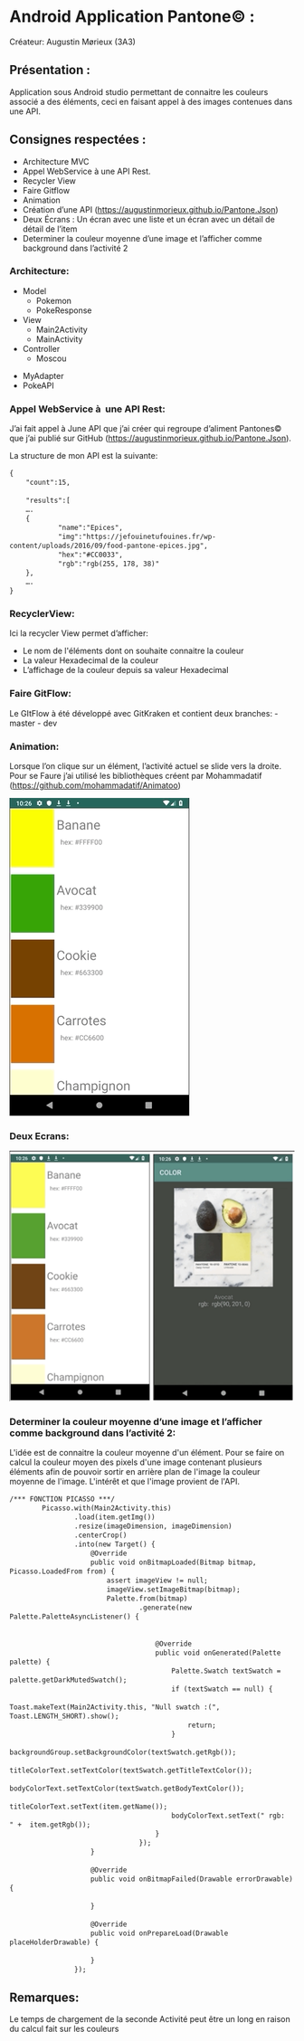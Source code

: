 # Android Application Pantone© :

Créateur: Augustin Mørieux (3A3)

## Présentation :

Application sous Android studio permettant de connaitre les couleurs associé a des éléments, ceci en faisant appel à des images contenues dans une API.


## Consignes respectées :

* Architecture MVC
* Appel WebService à une API Rest.
* Recycler View
* Faire Gitflow
* Animation
*  Création d’une API (https://augustinmorieux.github.io/Pantone.Json)
* Deux Écrans : Un écran avec une liste et un écran avec un détail de détail de l’item
* Determiner la couleur moyenne d’une image et l’afficher comme background dans l’activité 2



### Architecture:
* Model
	- Pokemon
	- PokeResponse
* View
	- Main2Activity
	- MainActivity 
* Controller
	- Moscou
- MyAdapter
- PokeAPI

### Appel WebService à  une API Rest:
J’ai fait appel à June API que j’ai créer qui regroupe d’aliment Pantones© que j’ai publié sur GitHub (https://augustinmorieux.github.io/Pantone.Json).

La structure de mon API est la suivante:

```
{
	"count":15,

	"results":[
	….
	{
			"name":"Epices",
			"img":"https://jefouinetufouines.fr/wp-content/uploads/2016/09/food-pantone-epices.jpg",
			"hex":"#CC0033",
			"rgb":"rgb(255, 178, 38)"
	},
	….
}

```

### RecyclerView:
Ici la recycler View permet d’afficher:
- Le nom de l'éléments dont on souhaite connaitre la couleur
- La valeur Hexadecimal de la couleur
- L’affichage de la couleur depuis sa valeur  Hexadecimal 

### Faire GitFlow:
Le GItFlow à été développé avec GitKraken et contient deux branches:
	- master
	- dev

### Animation:
Lorsque l’on clique sur un élément, l’activité actuel se slide vers la droite. Pour se Faure j’ai utilisé les bibliothèques créent par Mohammadatif (https://github.com/mohammadatif/Animatoo)

![IMG_1](https://github.com/AugustinMorieux/Pantone-AndroidApp/blob/Dev/IMG_1.gif)

### Deux Ecrans:
![IMG_3](https://github.com/AugustinMorieux/Pantone-AndroidApp/blob/Dev/IMG_3.png)


### Determiner la couleur moyenne d’une image et l’afficher comme background dans l’activité 2:
L'idée est de connaitre la couleur moyenne d'un élément.
Pour se faire on calcul la couleur moyen des pixels d'une image contenant plusieurs éléments afin de pouvoir sortir en arrière plan de l'image la couleur moyenne de l'image. 
L'intérêt et que l'image provient de l'API. 

```
/*** FONCTION PICASSO ***/
        Picasso.with(Main2Activity.this)
                .load(item.getImg())
                .resize(imageDimension, imageDimension)
                .centerCrop()
                .into(new Target() {
                    @Override
                    public void onBitmapLoaded(Bitmap bitmap, Picasso.LoadedFrom from) {
                        assert imageView != null;
                        imageView.setImageBitmap(bitmap);
                        Palette.from(bitmap)
                                .generate(new Palette.PaletteAsyncListener() {


                                    @Override
                                    public void onGenerated(Palette palette) {
                                        Palette.Swatch textSwatch = palette.getDarkMutedSwatch();
                                        if (textSwatch == null) {
                                            Toast.makeText(Main2Activity.this, "Null swatch :(", Toast.LENGTH_SHORT).show();
                                            return;
                                        }
                                        backgroundGroup.setBackgroundColor(textSwatch.getRgb());
                                        titleColorText.setTextColor(textSwatch.getTitleTextColor());
                                        bodyColorText.setTextColor(textSwatch.getBodyTextColor());
                                        titleColorText.setText(item.getName());
                                        bodyColorText.setText(" rgb:  " +  item.getRgb());
                                    }
                                });
                    }

                    @Override
                    public void onBitmapFailed(Drawable errorDrawable) {

                    }

                    @Override
                    public void onPrepareLoad(Drawable placeHolderDrawable) {

                    }
                });
```

## Remarques:

Le temps de chargement de la seconde Activité peut être un long en raison du calcul fait sur les couleurs






